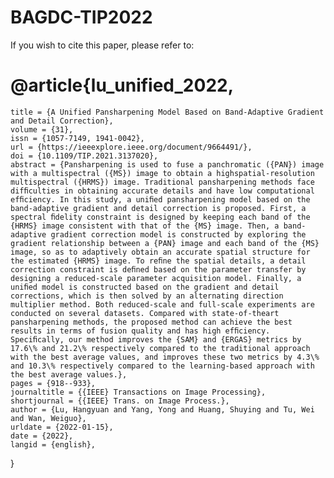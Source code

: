 # BAGDC-TIP2022
If you wish to cite this paper, please refer to:
# @article{lu_unified_2022,
	title = {A Unified Pansharpening Model Based on Band-Adaptive Gradient and Detail Correction},
	volume = {31},
	issn = {1057-7149, 1941-0042},
	url = {https://ieeexplore.ieee.org/document/9664491/},
	doi = {10.1109/TIP.2021.3137020},
	abstract = {Pansharpening is used to fuse a panchromatic ({PAN}) image with a multispectral ({MS}) image to obtain a highspatial-resolution multispectral ({HRMS}) image. Traditional pansharpening methods face difﬁculties in obtaining accurate details and have low computational efﬁciency. In this study, a uniﬁed pansharpening model based on the band-adaptive gradient and detail correction is proposed. First, a spectral ﬁdelity constraint is designed by keeping each band of the {HRMS} image consistent with that of the {MS} image. Then, a band-adaptive gradient correction model is constructed by exploring the gradient relationship between a {PAN} image and each band of the {MS} image, so as to adaptively obtain an accurate spatial structure for the estimated {HRMS} image. To reﬁne the spatial details, a detail correction constraint is deﬁned based on the parameter transfer by designing a reduced-scale parameter acquisition model. Finally, a uniﬁed model is constructed based on the gradient and detail corrections, which is then solved by an alternating direction multiplier method. Both reduced-scale and full-scale experiments are conducted on several datasets. Compared with state-of-theart pansharpening methods, the proposed method can achieve the best results in terms of fusion quality and has high efﬁciency. Speciﬁcally, our method improves the {SAM} and {ERGAS} metrics by 17.6\% and 21.2\% respectively compared to the traditional approach with the best average values, and improves these two metrics by 4.3\% and 10.3\% respectively compared to the learning-based approach with the best average values.},
	pages = {918--933},
	journaltitle = {{IEEE} Transactions on Image Processing},
	shortjournal = {{IEEE} Trans. on Image Process.},
	author = {Lu, Hangyuan and Yang, Yong and Huang, Shuying and Tu, Wei and Wan, Weiguo},
	urldate = {2022-01-15},
	date = {2022},
	langid = {english},
}
